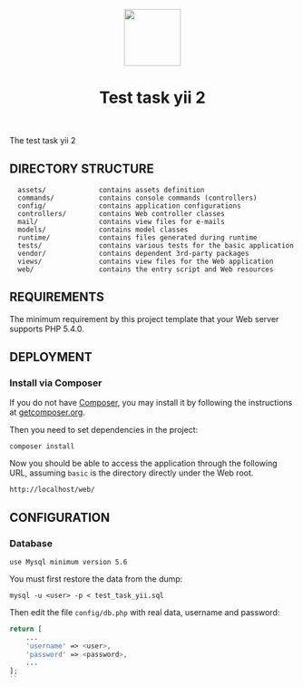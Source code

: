 <p align="center">
    <a href="https://github.com/yiisoft" target="_blank">
        <img src="https://avatars0.githubusercontent.com/u/993323" height="100px">
    </a>
    <h1 align="center">Test task yii 2</h1>
    <br>
</p>

The test task yii 2


DIRECTORY STRUCTURE
-------------------

      assets/             contains assets definition
      commands/           contains console commands (controllers)
      config/             contains application configurations
      controllers/        contains Web controller classes
      mail/               contains view files for e-mails
      models/             contains model classes
      runtime/            contains files generated during runtime
      tests/              contains various tests for the basic application
      vendor/             contains dependent 3rd-party packages
      views/              contains view files for the Web application
      web/                contains the entry script and Web resources



REQUIREMENTS
------------

The minimum requirement by this project template that your Web server supports PHP 5.4.0.


DEPLOYMENT
------------

### Install via Composer

If you do not have [Composer](http://getcomposer.org/), you may install it by following the instructions
at [getcomposer.org](http://getcomposer.org/doc/00-intro.md#installation-nix).

Then you need to set dependencies in the project:

~~~
composer install
~~~

Now you should be able to access the application through the following URL, assuming `basic` is the directory
directly under the Web root.

~~~
http://localhost/web/
~~~


CONFIGURATION
-------------

### Database
`use Mysql minimum version 5.6 `

You must first restore the data from the dump:

`
mysql -u <user> -p < test_task_yii.sql
`


Then edit the file `config/db.php` with real data, username and password:


```php
return [
    ...
    'username' => <user>,
    'password' => <password>,
    ...
];
``